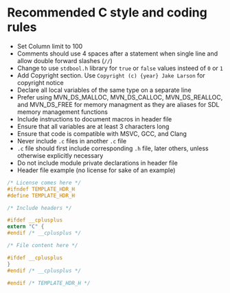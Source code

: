 # Recommended C style and coding rules

- Set Column limit to 100
- Comments should use 4 spaces after a statement when single line and allow double forward slashes (`//`)
- Change to use `stdbool.h` library for `true` or `false` values insteed of `0` or `1`
- Add Copyright section. Use `Copyright (c) {year} Jake Larson` for copyright notice
- Declare all local variables of the same type on a separate line
- Prefer using MVN_DS_MALLOC, MVN_DS_CALLOC, MVN_DS_REALLOC, and MVN_DS_FREE for memory managment as they are aliases for SDL memory management functions
- Include instructions to document macros in header file
- Ensure that all variables are at least 3 characters long
- Ensure that code is compatible with MSVC, GCC, and Clang
- Never include `.c` files in another `.c` file
- `.c` file should first include corresponding `.h` file, later others, unless otherwise explicitly necessary
- Do not include module private declarations in header file
- Header file example (no license for sake of an example)

```c
/* License comes here */
#ifndef TEMPLATE_HDR_H
#define TEMPLATE_HDR_H

/* Include headers */

#ifdef __cplusplus
extern "C" {
#endif /* __cplusplus */

/* File content here */

#ifdef __cplusplus
}
#endif /* __cplusplus */

#endif /* TEMPLATE_HDR_H */
```
